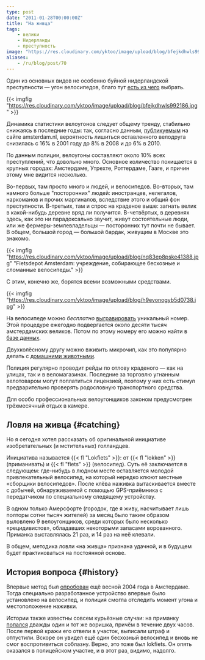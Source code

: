 ```yaml
---
type: post
date: "2011-01-28T00:00:00Z"
title: "На живца"
tags:
    - велики
    - Нидерланды
    - преступность
image: "https://res.cloudinary.com/yktoo/image/upload/blog/bfejkdhwls992186.jpg"
aliases:
    - /ru/blog/post/70
---
```


Один из основных видов не особенно буйной нидерландской преступности — угон велосипедов, благо тут [есть из чего](0008) выбрать.

{{< imgfig "https://res.cloudinary.com/yktoo/image/upload/blog/bfejkdhwls992186.jpg" >}}

Динамика статистики велоугонов следует общему тренду, стабильно снижаясь в последние годы: так, согласно данным, [публикуемым](http://www.amsterdam.nl/parkeren-verkeer/fiets/fietsdiefstal) на сайте amsterdam.nl, вероятность лишиться оставленного велодруга снизилась с 16% в 2001 году до 8% в 2008 и до 6% в 2010.

<!--more-->

По данным полиции, велоугоны составляют около 10% всех преступлений, что довольно много. Основное количество похищается в крупных городах: Амстердаме, Утрехте, Роттердаме, Гааге, и причин этому мне видится несколько.

Во-первых, там просто много и людей, и велосипедов. Во-вторых, там намного больше "посторонних" людей: иностранцев, нелегалов, наркоманов и прочих маргиналов, вследствие этого и общий фон преступности. В-третьих, там и спрос на краденое выше: загнать велик в какой-нибудь деревне вряд ли получится. В-четвёртых, в деревнях здесь, как это ни парадоксально звучит, живут состоятельные люди, или же фермеры-землевладельцы — посторонних тут почти не бывает. В общем, большой город — большой бардак, живущим в Москве это знакомо.

{{< imgfig "https://res.cloudinary.com/yktoo/image/upload/blog/nq83ep8pske41388.jpg" "Fietsdepot Amsterdam: учреждение, собирающее бесхозные и сломанные велосипеды." >}}

С этим, конечно же, борятся всеми возможными средствами.

{{< imgfig "https://res.cloudinary.com/yktoo/image/upload/blog/h9evonogyb5d0738.jpg" >}}

На велосипеде можно *бесплатно* [выгравировать](http://www.amsterdam.nl/parkeren-verkeer/fiets/fietsdepot/fiets_graveren/) уникальный номер. Этой процедуре ежегодно подвергается около десяти тысяч амстердамских великов. Потом по этому номеру его можно найти в [базе данных](http://www.afac-amsterdam.nl/bikebase/page.php?id=8&amp;category=item).

Двухколёсному другу можно вживить микрочип, как это популярно делать с [домашними животными](0065).

Полиция регулярно проводит рейды по отлову краденого — как на улицах, так и в веломагазинах. Последние за торговлю угнанным велотоваром могут поплатиться лицензией, поэтому у них есть стимул предварительно проверять родословную транспортного средства.

Для особо профессиональных велоугонщиков законом предусмотрен трёхмесячный отдых в камере.

## Ловля на живца {#catching}

Но я сегодня хотел рассказать об оригинальной инициативе изобретательных (и мстительных) голландцев.

Инициатива называется {{< fl "Lokfiets" >}}: от {{< fl "lokken" >}} (приманивать) и {{< fl "fiets" >}} (велосипед). Суть её заключается в следующем: где-нибудь в людном месте оставляется молодой привлекательный велосипед, на который нередко клюют местные «сборщики велосипедов». После клёва наживка вытаскивается вместе с добычей, обнаруживаемой с помощью GPS-приёмника с передатчиком по специальному следящему устройству.

В одном только Амерсфорте (городок, где я живу, насчитывает лишь полторы сотни тысяч жителей) за месяц было таким образом выловлено 9 велоугонщиков, среди которых было несколько «рецидивистов», обладавших некоторыми запасами ворованного. Приманка выставлялась 21 раз, и 14 раз на неё клевали.

В общем, методика ловли «на живца» признана удачной, и в будущем будет практиковаться на постоянной основе.

## История вопроса {#history}

Впервые метод был [опробован](http://www.nu.nl/algemeen/288554/amsterdam-pakt-fietsendief-aan-met-lokfiets.html) ещё весной 2004 года в Амстердаме. Тогда специально разработанное устройство впервые было установлено на велосипед, и полиция смогла отследить момент угона и местоположение наживки.

Истории также известны совсем курьёзные случаи: на приманку [попался](http://www.parool.nl/parool/nl/287/OPMERKELIJK/article/detail/286807/2010/03/31/Man-steelt-twee-keer-binnen-paar-uur-lokfiets.dhtml) дважды один и тот же воришка, причём в течение двух часов. После первой кражи его отвели в участок, выписали штраф и отпустили. Вскоре он увидел ещё один бесхозный велосипед и вновь не смог воспротивиться соблазну. Верно, это тоже был lokfiets. Он опять оказался в полицейском участке, и в этот раз¸ видимо, надолго.
